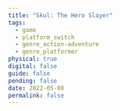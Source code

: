 ```yaml
---
title: "Skul: The Hero Slayer"
tags:
  - game
  - platform_switch
  - genre_action-adventure
  - genre_platformer
physical: true
digital: false
guide: false
pending: false
date: 2022-05-08
permalink: false
---
```

